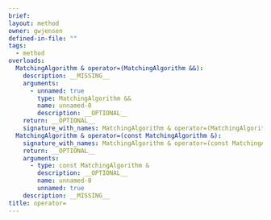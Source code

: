 ```yaml
---
brief:
layout: method
owner: gwjensen
defined-in-file: ""
tags:
  - method
overloads:
  MatchingAlgorithm & operator=(MatchingAlgorithm &&):
    description: __MISSING__
    arguments:
      - unnamed: true
        type: MatchingAlgorithm &&
        name: unnamed-0
        description: __OPTIONAL__
    return: __OPTIONAL__
    signature_with_names: MatchingAlgorithm & operator=(MatchingAlgorithm &&)
  MatchingAlgorithm & operator=(const MatchingAlgorithm &):
    signature_with_names: MatchingAlgorithm & operator=(const MatchingAlgorithm &)
    return: __OPTIONAL__
    arguments:
      - type: const MatchingAlgorithm &
        description: __OPTIONAL__
        name: unnamed-0
        unnamed: true
    description: __MISSING__
title: operator=
---
```

